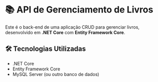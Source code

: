# 📚 API de Gerenciamento de Livros

Este é o back-end de uma aplicação CRUD para gerenciar livros, desenvolvido em **.NET Core** com **Entity Framework Core**.

## 🛠 Tecnologias Utilizadas

- .NET Core
- Entity Framework Core
- MySQL Server (ou outro banco de dados)
